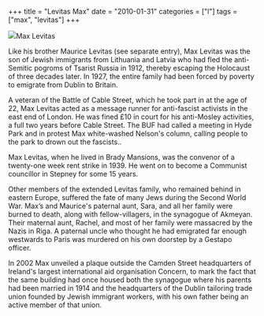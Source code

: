 +++
title = "Levitas Max"
date = "2010-01-31"
categories = ["l"]
tags = ["max", "levitas"]
+++

![](http://79.170.40.183/grahamstevenson.me.uk/images/stories/levitas%20max.bmp)Max Levitas

Like his brother Maurice Levitas (see separate entry), Max Levitas was the son of Jewish immigrants from Lithuania and Latvia who had fled the anti-Semitic pogroms of Tsarist Russia in 1912, thereby escaping the Holocaust of three decades later. In 1927, the entire family had been forced by poverty to emigrate from Dublin to Britain.

A veteran of the Battle of Cable Street, which he took part in at the age of 22, Max Levitas acted as a message runner for anti-fascist activists in the east end of London. He was fined £10 in court for his anti-Mosley activities, a full two years before Cable Street. The BUF had called a meeting in Hyde Park and in protest Max white-washed Nelson's column, calling people to the park to drown out the fascists..

Max Levitas, when he lived in Brady Mansions, was the convenor of a twenty-one week rent strike in 1939. He went on to become a Communist councillor in Stepney for some 15 years.

Other members of the extended Levitas family, who remained behind in eastern Europe, suffered the fate of many Jews during the Second World War. Max’s and Maurice's paternal aunt, Sara, and all her family were burned to death, along with fellow-villagers, in the synagogue of Akmeyan. Their maternal aunt, Rachel, and most of her family were massacred by the Nazis in Riga. A paternal uncle who thought he had emigrated far enough westwards to Paris was murdered on his own doorstep by a Gestapo officer.

In 2002 Max unveiled a plaque outside the Camden Street headquarters of Ireland's largest international aid organisation Concern, to mark the fact that the same building had once housed both the synagogue where his parents had been married in 1914 and the headquarters of the Dublin tailoring trade union founded by Jewish immigrant workers, with his own father being an active member of that union.

